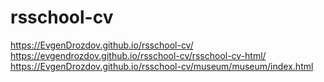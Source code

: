 # rsschool-cv
https://EvgenDrozdov.github.io/rsschool-cv/
https://evgendrozdov.github.io/rsschool-cv/rsschool-cv-html/
https://EvgenDrozdov.github.io/rsschool-cv/museum/museum/index.html

